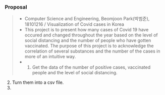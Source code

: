 ### Proposal 
>
>- Computer Science and Engineering, Beomjoon Park(박범준), 18101216 / Visualization of Covid cases in Korea
>- This project is to present how many cases of Covid 19 have occured and changed throughout the year based on the level of social distancing and the number of people who have gotten vaccinated. The purpose of this project is to acknowledge the correlation of several substances and the number of the cases in more of an intuitive way. 
>- 1. Get the data of the number of positive cases, vaccinated people and the level of social distancing.
  2. Turn them into a csv file.
  3. 